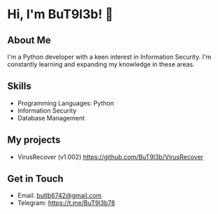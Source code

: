 # Hi, I'm BuT9l3b! 👋

## About Me

I'm a Python developer with a keen interest in Information Security. I'm constantly learning and expanding my knowledge in these areas.

## Skills

- Programming Languages: Python
- Information Security
- Database Management

## My projects
- VirusRecover (v1.002)  https://github.com/BuT9l3b/VirusRecover


## Get in Touch

- Email: butlb6742@gmail.com
- Telegram: https://t.me/BuT9l3b78

<!---
BuT9l3b/BuT9l3b is a ✨ special ✨ repository because its `README.md` (this file) appears on your GitHub profile.
You can click the Preview link to take a look at your changes.
--->
